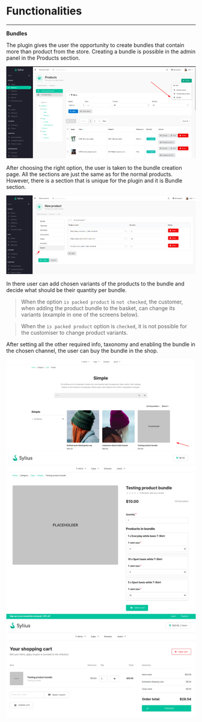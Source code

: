 # Functionalities

---
**Bundles**

The plugin gives the user the opportunity to create bundles that contain more than product from the store. Creating a bundle is possible in the admin panel in the Products section. 

<div align="center">
    <img src="./create_bundle.png"/>
</div>

After choosing the right option, the user is taken to the bundle creation page. All the sections are just the same as for the normal products. However, there is a section that is unique for the plugin and it is Bundle section. 

<div align="center">
    <img src="./bundle.png"/>
</div>

In there user can add chosen variants of the products to the bundle and decide what should be their quantity per bundle. 

> When the option `is packed product` is `not checked`, the customer, when adding the product bundle to the basket, can change its variants (example in one of the screens below).

> When the `is packed product` option is `checked`, it is not possible for the customiser to change product variants.

After setting all the other required info, taxonomy and enabling the bundle in the chosen channel, the user can buy the bundle in the shop.

<div align="center">
    <img src="./bundle_taxon.png"/>
</div>

<div align="center">
    <img src="./bundle_productpage.png"/>
</div>

<div align="center">
    <img src="./bundle_cart.png"/>
</div>
